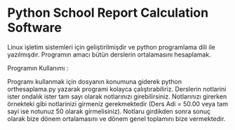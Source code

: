 # Python School Report Calculation Software

Linux işletim sistemleri için geliştirilmişdir ve python programlama dili ile yazılmışdır. Programın amacı bütün derslerin ortalamasını hesaplamak.

Programın Kullanımı : 

Programı kullanmak için dosyanın konumuna giderek python orthesaplama.py yazarak programi kolayca çalıştırabiliriz. Derslerin notlarini ister ondalık ister tam sayı olarak notlarınızı girebilirsiniz. Notlarınızı girerken örnekteki gibi notlarinizi girmeniz gerekmektedir (Ders Adi = 50.00 veya tam sayi ise notunuz 50 olarak girmelisiniz). Notlaru girdikden sonra sonuç olarak bize dönem ortalamasını ve dönem genel toplamını bize vermektedir.
